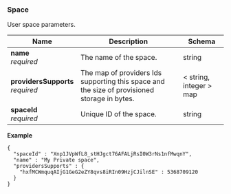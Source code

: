 
<a name="space"></a>
### Space
User space parameters.


|Name|Description|Schema|
|---|---|---|
|**name**  <br>*required*|The name of the space.|string|
|**providersSupports**  <br>*required*|The map of providers Ids supporting this space and the size of provisioned storage in bytes.|< string, integer > map|
|**spaceId**  <br>*required*|Unique ID of the space.|string|

**Example**
```
{
  "spaceId" : "Xnp1JVpWfL8_stHJgct76AFALjRsI0W3rNs1nfMwqnY",
  "name" : "My Private space",
  "providersSupports" : {
    "hxfMCWmquqAIjG1GeG2eZY8qvs8iRIn09HzjCJilnSE" : 5368709120
  }
}
```



